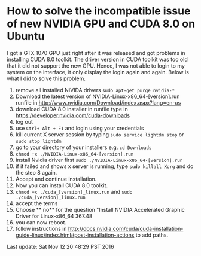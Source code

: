 # How to solve the incompatible issue of new NVIDIA GPU and CUDA 8.0 on Ubuntu
I got a GTX 1070 GPU just right after it was released and got problems in installing CUDA 8.0 toolkit. The driver version in CUDA toolkit was too old that it did not support the new GPU. Hence, I was not able to login to my system on the interface, it only display the login again and again. Below is what I did to solve this problem.


1. remove all installed NIVIDA drivers ```sudo apt-get purge nvidia-*```
2. Download the latest version of NVIDIA-Linux-x86_64-[version].run runfile in http://www.nvidia.com/Download/index.aspx?lang=en-us
2. download CUDA 8.0 installer in runfile type in https://developer.nvidia.com/cuda-downloads
3. log out
4. use ```Ctrl+ Alt + F1``` and login using your credentials
5. kill current X server session by typing ```sudo service lightdm stop``` or ```sudo stop lightdm```
6. go to your directory of your installers e.g. ```cd Downloads```
7. ```chmod +x ./NVIDIA-Linux-x86_64-[version].run```
8. install Nvidia driver first ```sudo ./NVIDIA-Linux-x86_64-[version].run```
9. if it failed and shows x server is running, type ```sudo killall Xorg``` and do the step 8 again. 
10. Accept and continue installation. 
11. Now you can install CUDA 8.0 toolkit.
12.  ```chmod +x ./cuda_[version]_linux.run``` and ```sudo ./cuda_[version]_linux.run```
13.  accept the terms 
14.  Choose ** no** for the question "Install NVIDIA Accelerated Graphic Driver for Linux-x86_64 367.48
15.  you can now reboot. 
15. follow instructions in http://docs.nvidia.com/cuda/cuda-installation-guide-linux/index.html#post-installation-actions to add paths.

Last update: Sat Nov 12 20:48:29 PST 2016